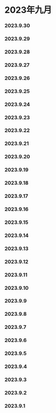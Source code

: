 # 2023年九月

### 2023.9.30

### 2023.9.29
### 2023.9.28
### 2023.9.27
### 2023.9.26
### 2023.9.25

### 2023.9.24

### 2023.9.23
### 2023.9.22
### 2023.9.21
### 2023.9.20
### 2023.9.19
### 2023.9.18

### 2023.9.17

### 2023.9.16
### 2023.9.15
### 2023.9.14

### 2023.9.13

### 2023.9.12

### 2023.9.11
### 2023.9.10

### 2023.9.9

### 2023.9.8
### 2023.9.7
### 2023.9.6
### 2023.9.5
### 2023.9.4
### 2023.9.3
### 2023.9.2
### 2023.9.1
